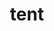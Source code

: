 ---
category: 4-letters
denotation: null
name: tent
reference_link: https://www.etymonline.com/word/tent
root_language: null
root_name: null
title: tent
type: free
word_sums:
- respelling: tent
  sum: 'Tent + '
---